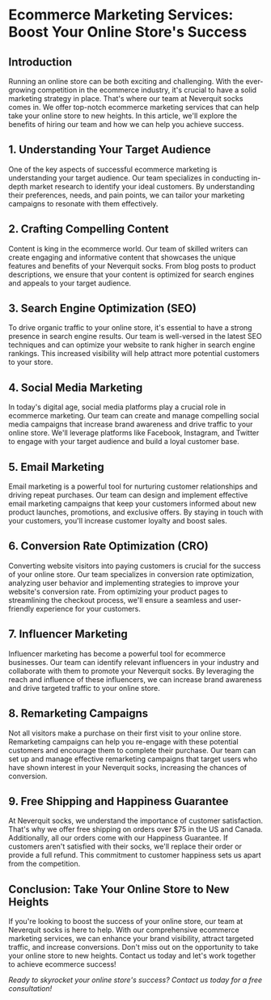 # Ecommerce Marketing Services: Boost Your Online Store's Success

## Introduction

Running an online store can be both exciting and challenging. With the ever-growing competition in the ecommerce industry, it's crucial to have a solid marketing strategy in place. That's where our team at Neverquit socks comes in. We offer top-notch ecommerce marketing services that can help take your online store to new heights. In this article, we'll explore the benefits of hiring our team and how we can help you achieve success.

## 1. Understanding Your Target Audience

One of the key aspects of successful ecommerce marketing is understanding your target audience. Our team specializes in conducting in-depth market research to identify your ideal customers. By understanding their preferences, needs, and pain points, we can tailor your marketing campaigns to resonate with them effectively.

## 2. Crafting Compelling Content

Content is king in the ecommerce world. Our team of skilled writers can create engaging and informative content that showcases the unique features and benefits of your Neverquit socks. From blog posts to product descriptions, we ensure that your content is optimized for search engines and appeals to your target audience.

## 3. Search Engine Optimization (SEO)

To drive organic traffic to your online store, it's essential to have a strong presence in search engine results. Our team is well-versed in the latest SEO techniques and can optimize your website to rank higher in search engine rankings. This increased visibility will help attract more potential customers to your store.

## 4. Social Media Marketing

In today's digital age, social media platforms play a crucial role in ecommerce marketing. Our team can create and manage compelling social media campaigns that increase brand awareness and drive traffic to your online store. We'll leverage platforms like Facebook, Instagram, and Twitter to engage with your target audience and build a loyal customer base.

## 5. Email Marketing

Email marketing is a powerful tool for nurturing customer relationships and driving repeat purchases. Our team can design and implement effective email marketing campaigns that keep your customers informed about new product launches, promotions, and exclusive offers. By staying in touch with your customers, you'll increase customer loyalty and boost sales.

## 6. Conversion Rate Optimization (CRO)

Converting website visitors into paying customers is crucial for the success of your online store. Our team specializes in conversion rate optimization, analyzing user behavior and implementing strategies to improve your website's conversion rate. From optimizing your product pages to streamlining the checkout process, we'll ensure a seamless and user-friendly experience for your customers.

## 7. Influencer Marketing

Influencer marketing has become a powerful tool for ecommerce businesses. Our team can identify relevant influencers in your industry and collaborate with them to promote your Neverquit socks. By leveraging the reach and influence of these influencers, we can increase brand awareness and drive targeted traffic to your online store.

## 8. Remarketing Campaigns

Not all visitors make a purchase on their first visit to your online store. Remarketing campaigns can help you re-engage with these potential customers and encourage them to complete their purchase. Our team can set up and manage effective remarketing campaigns that target users who have shown interest in your Neverquit socks, increasing the chances of conversion.

## 9. Free Shipping and Happiness Guarantee

At Neverquit socks, we understand the importance of customer satisfaction. That's why we offer free shipping on orders over $75 in the US and Canada. Additionally, all our orders come with our Happiness Guarantee. If customers aren't satisfied with their socks, we'll replace their order or provide a full refund. This commitment to customer happiness sets us apart from the competition.

## Conclusion: Take Your Online Store to New Heights

If you're looking to boost the success of your online store, our team at Neverquit socks is here to help. With our comprehensive ecommerce marketing services, we can enhance your brand visibility, attract targeted traffic, and increase conversions. Don't miss out on the opportunity to take your online store to new heights. Contact us today and let's work together to achieve ecommerce success!

*Ready to skyrocket your online store's success? Contact us today for a free consultation!*